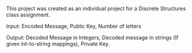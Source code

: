 This project was created as an individual project for a Discrete Structures class assignment.

Input: Encoded Message, Public Key, Number of letters

Output: Decoded Message in Integers, Decoded message in strings (If given int-to-string mappings), Private Key.
